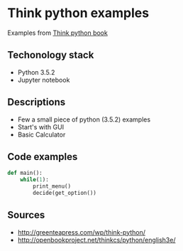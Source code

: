 # Think python examples

Examples from [Think python book](http://greenteapress.com/wp/think-python/)


## Techonology stack

* Python 3.5.2
* Jupyter notebook
 

## Descriptions

* Few a small piece of python (3.5.2) examples
* Start's with GUI
* Basic Calculator

## Code examples

```python
def main():
    while(1):
        print_menu()
        decide(get_option())
```

## Sources

* http://greenteapress.com/wp/think-python/
* http://openbookproject.net/thinkcs/python/english3e/
